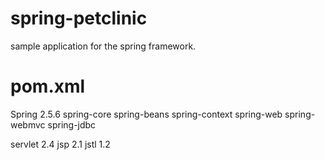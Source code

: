 spring-petclinic
========

sample application for the spring framework.

pom.xml
========

Spring 2.5.6
spring-core
spring-beans
spring-context
spring-web
spring-webmvc
spring-jdbc

servlet 2.4
jsp 2.1
jstl 1.2